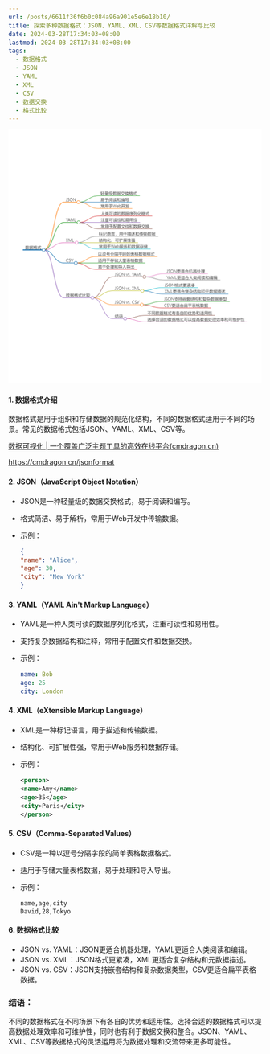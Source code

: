 ```yaml
---
url: /posts/6611f36f6b0c084a96a901e5e6e18b10/
title: 探索多种数据格式：JSON、YAML、XML、CSV等数据格式详解与比较
date: 2024-03-28T17:34:03+08:00
lastmod: 2024-03-28T17:34:03+08:00
tags:
  - 数据格式
  - JSON
  - YAML
  - XML
  - CSV
  - 数据交换
  - 格式比较
---
```



<img src="/images/2024_03_28 17_34_56.png" title="2024_03_28 17_34_56.png" alt="2024_03_28 17_34_56.png"/>

#### 1. 数据格式介绍

数据格式是用于组织和存储数据的规范化结构，不同的数据格式适用于不同的场景。常见的数据格式包括JSON、YAML、XML、CSV等。

[数据可视化 | 一个覆盖广泛主题工具的高效在线平台(cmdragon.cn)](https://cmdragon.cn/jsonformat)

https://cmdragon.cn/jsonformat

#### 2. JSON（JavaScript Object Notation）

- JSON是一种轻量级的数据交换格式，易于阅读和编写。

- 格式简洁、易于解析，常用于Web开发中传输数据。

- 示例：

  ```json
  {
  "name": "Alice",
  "age": 30,
  "city": "New York"
  }
  ```

#### 3. YAML（YAML Ain't Markup Language）

- YAML是一种人类可读的数据序列化格式，注重可读性和易用性。

- 支持复杂数据结构和注释，常用于配置文件和数据交换。

- 示例：

  ```yaml
  name: Bob
  age: 25
  city: London
  ```

#### 4. XML（eXtensible Markup Language）

- XML是一种标记语言，用于描述和传输数据。

- 结构化、可扩展性强，常用于Web服务和数据存储。

- 示例：

  ```xml
  <person>
  <name>Amy</name>
  <age>35</age>
  <city>Paris</city>
  </person>
  ```

#### 5. CSV（Comma-Separated Values）

- CSV是一种以逗号分隔字段的简单表格数据格式。

- 适用于存储大量表格数据，易于处理和导入导出。

- 示例：

  ```csv
  name,age,city
  David,28,Tokyo
  ```

#### 6. 数据格式比较

- JSON vs. YAML：JSON更适合机器处理，YAML更适合人类阅读和编辑。
- JSON vs. XML：JSON格式更紧凑，XML更适合复杂结构和元数据描述。
- JSON vs. CSV：JSON支持嵌套结构和复杂数据类型，CSV更适合扁平表格数据。

### 结语：

不同的数据格式在不同场景下有各自的优势和适用性。选择合适的数据格式可以提高数据处理效率和可维护性，同时也有利于数据交换和整合。JSON、YAML、XML、CSV等数据格式的灵活运用将为数据处理和交流带来更多可能性。